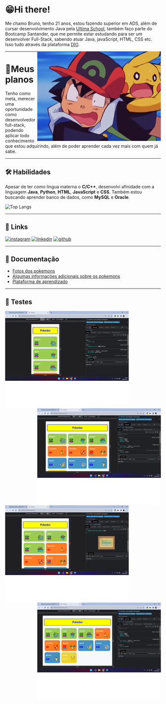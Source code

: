
# 😁Hi there!

Me chamo Bruno, tenho 21 anos, estou fazendo superior em ADS, além de cursar desenvolvimento Java pela [Ultima School](https://ultima.school/sobrenos/), também faço parte do Bootcamp Santander, que me permite estar estudando para ser um desenvolver Full-Stack, sabendo atuar Java, javaScript, HTML, CSS etc. Isso tudo através da plataforma [DIO](https://www.dio.me). <p><img width = "400" align = right src="/assets/images/pokemon.gif"></p>

---

# 🚀Meus planos

Tenho como meta, merecer uma oportunidade como desenvolvedor full-stack, podendo aplicar todo conhecimento que estou adquirindo, além de poder aprender cada vez mais com quem já sabe.

---

## 🛠 Habilidades
Apesar de ter como lingua materna o **C/C++**, desenvolvi afinidade com a linguagem **Java**, **Python**, **HTML**, **JavaScript** e **CSS**.
Também estou buscando aprender banco de dados, como **MySQL** e **Oracle**.

![Top Langs](https://github-readme-stats-git-masterrstaa-rickstaa.vercel.app/api/top-langs/?username=bruno0henrique&layout=compact&bg_color=000&border_color=30A3DC&title_color=E94D5F&text_color=FFF)

---

## 🔗 Links
[![instagram](https://img.shields.io/badge/instagram-bc2a8d?style=for-the-badge&logo=instagram&logoColor=white)](https://www.instagram.com/__bruno2k/)
[![linkedin](https://img.shields.io/badge/linkedin-0A66C2?style=for-the-badge&logo=linkedin&logoColor=white)](https://www.linkedin.com/in/bruno-henrique-souza-0556b3187/)
[![github](https://img.shields.io/badge/github-0d214f?style=for-the-badge&logo=github&logoColor=white)](https://github.com/bruno0henrique)

---


## 📖 Documentação

- [Fotos dos pokemons](https://codeboost.com.br/projetos/pokeapi/)
- [Algumas informações adicionais sobre os pokemons](https://www.pokemon.com/br/pokedex/)
- [Plataforma de aprendizado](https://www.dio.me/)


---

## 🧪 Testes

<img width = "400" align = "left" src="/assets/images/menor 350px.png"></p>
<img width = "400" align = "right" src="/assets/images/menor 770px.png"></p>
<img width = "400" align = "left" src="/assets/images/menor 576px.png"></p>
<img width = "400" align = "right" src="/assets/images/maior 770px.png"></p>
